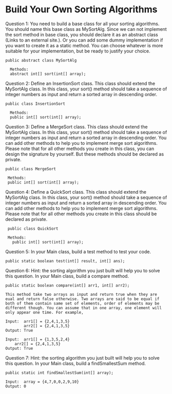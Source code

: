 # Build Your Own Sorting Algorithms
  
  Question 1: You need to build a base class for all your sorting algorithms. 
  You should name this base class as MySortAlg. Since we can not implement the 
  sort method in base class, you should declare it as an abstract class 
  (Links to an external site.). Or you can add some dummy implementation if you 
  want to create it as a static method. You can choose whatever is more suitable 
  for your implementation, but be ready to justify your choice. 

    public abstract class MySortAlg
  
      Methods:
      abstract int[] sort(int[] array);
        
  Question 2: Define an InsertionSort class. This class should extend the MySortAlg class. 
  In this class, your sort() method should take a sequence of integer numbers as input and 
  return a sorted array in descending order.
  
    public class InsertionSort
    
      Methods:
      public int[] sort(int[] array);  
      
  Question 3: Define a MergeSort class. This class should extend the MySortAlg class. In this 
  class, your sort() method should take a sequence of integer numbers as input and return a 
  sorted array in descending order. You can add other methods to help you to implement 
  merge sort algorithms. Please note that for all other methods you create in this class, you 
  can design the signature by yourself. But these methods should be declared as private. 
     
    public class MergeSort
     
     Methods:
     public int[] sort(int[] array);
    
  Question 4: Define a QuickSort class. This class should extend the MySortAlg class. In this 
  class, your sort() method should take a sequence of integer numbers as input and return a 
  sorted array in descending order. You can add other methods to help you to implement merge sort
  algorithms. Please note that for all other methods you create in this class should be declared 
  as private. 
  
     public class QuickSort
     
     Methods:
       public int[] sort(int[] array);
        
 Question 5: In your Main class,  build a test method to test your code.
  
    public static boolean test(int[] result, int[] ans);
    
 Question 6: Hint: the sorting algorithm you just built will help you to
 solve this question. In your Main class, build a compare method. 
    
    public static boolean compare(int[] arr1, int[] arr2);
    
    This method take two arrays as input and return true when they are 
    eual and return false otherwise. Two arrays are said to be equal if
    both of them contain same set of elements, order of elements may be
    different though. You can assume that in one array, one element will
    only appear one time. For example, 
    
    Input:  arr1[] = {2,4,1,3,5}
            arr2[] = {2,4,1,3,5}
    Output: True
    
    Input:  arr1[] = {1,3,5,2,4}
        arr2[] = {2,4,1,3,5}
    Output: True
    
 Question 7: Hint: the sorting algorithm you just built will help you to solve this 
 question. In your Main class, build a findSmallestSum method. 

    public static int findSmallestSum(int[] array);
    
    Input:  array = {4,7,0,0,2,9,10}
    Output: 0
    
    


      
